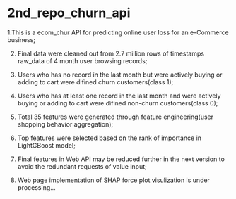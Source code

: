 # 2nd_repo_churn_api
1.This is a ecom_chur API for predicting online user loss for an e-Commerce business;

2. Final data were cleaned out from 2.7 million rows of timestamps raw_data of 4 month user browsing records;

3. Users who has no record in the last month but were actively buying or adding to cart were difined churn customers(class 1);

4. Users who has at least one record in the last month and were actively buying or adding to cart were difined non-churn customers(class 0);

5. Total 35 features were generated through feature engineering(user shopping behavior aggregation);
 
6. Top features were selected based on the rank of importance in LightGBoost model;

7. Final features in Web API may be reduced further in the next version to avoid the redundant requests of value input;

8. Web page implementation of SHAP force plot visulization is under processing...
